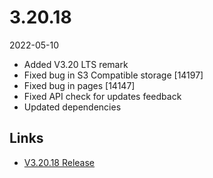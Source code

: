 # 3.20.18

2022-05-10

- Added V3.20 LTS remark
- Fixed bug in S3 Compatible storage [14197]
- Fixed bug in pages [14147]
- Fixed API check for updates feedback
- Updated dependencies

## Links

- [V3.20.18 Release](https://chevereto.com/community/threads/chevereto-v3-20-18.14266/)
